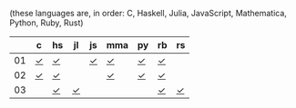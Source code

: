 (these languages are, in order: C, Haskell, Julia, JavaScript, Mathematica, Python, Ruby, Rust)

|    | c        | hs        | jl        | js        | mma        | py        | rb        | rs        |
| -  | -        | -         | -         | -         | -          | -         | -         | -         |
| 01 | [✓][01c] | [✓][01hs] |           | [✓][01js] | [✓][01mma] | [✓][01py] | [✓][01rb] |           |
| 02 | [✓][02c] | [✓][02hs] |           |           | [✓][02mma] | [✓][02py] | [✓][02rb] |           |
| 03 |          | [✓][03hs] | [✓][03jl] |           |            |           | [✓][03rb] | [✓][03rs] |

[01c]:   https://github.com/tckmn/polyaoc-2019/tree/master/01/c
[01hs]:  https://github.com/tckmn/polyaoc-2019/tree/master/01/hs
[01js]:  https://github.com/tckmn/polyaoc-2019/tree/master/01/js
[01mma]: https://github.com/tckmn/polyaoc-2019/tree/master/01/mma
[01py]:  https://github.com/tckmn/polyaoc-2019/tree/master/01/py
[01rb]:  https://github.com/tckmn/polyaoc-2019/tree/master/01/rb
[02c]:   https://github.com/tckmn/polyaoc-2019/tree/master/02/c
[02hs]:  https://github.com/tckmn/polyaoc-2019/tree/master/02/hs
[02mma]: https://github.com/tckmn/polyaoc-2019/tree/master/02/mma
[02py]:  https://github.com/tckmn/polyaoc-2019/tree/master/02/py
[02rb]:  https://github.com/tckmn/polyaoc-2019/tree/master/02/rb
[03hs]:  https://github.com/tckmn/polyaoc-2019/tree/master/03/hs
[03jl]:  https://github.com/tckmn/polyaoc-2019/tree/master/03/jl
[03rb]:  https://github.com/tckmn/polyaoc-2019/tree/master/03/rb
[03rs]:  https://github.com/tckmn/polyaoc-2019/tree/master/03/rs

